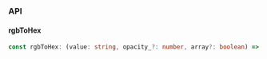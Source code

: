 

### API

#### rgbToHex

```ts
const rgbToHex: (value: string, opacity_?: number, array?: boolean) => string | number[];
```

